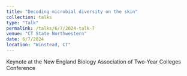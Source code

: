 ```yaml
---
title: "Decoding microbial diversity on the skin"
collection: talks
type: "Talk"
permalink: /talks/6/7/2024-talk-7
venue: "CT State Northwestern"
date: 6/7/2024
location: "Winstead, CT"
---
```


Keynote at the New England Biology Association of Two-Year Colleges Conference 
